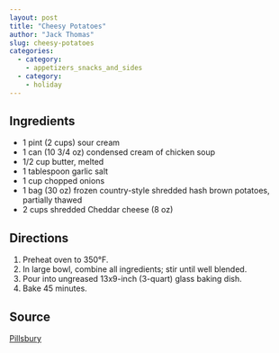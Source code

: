 ```yaml
---
layout: post
title: "Cheesy Potatoes"
author: "Jack Thomas"
slug: cheesy-potatoes
categories:
  - category:
    - appetizers_snacks_and_sides
  - category:
    - holiday
---
```


## Ingredients

- 1 pint (2 cups) sour cream
- 1 can (10 3/4 oz) condensed cream of chicken soup
- 1/2 cup butter, melted
- 1 tablespoon garlic salt
- 1 cup chopped onions
- 1 bag (30 oz) frozen country-style shredded hash brown potatoes, partially thawed
- 2 cups shredded Cheddar cheese (8 oz)

## Directions

1. Preheat oven to 350°F.
2. In large bowl, combine all ingredients; stir until well blended.
3. Pour into ungreased 13x9-inch (3-quart) glass baking dish.
4. Bake 45 minutes.

## Source

[Pillsbury](https://www.pillsbury.com/recipes/cheesy-potato-casserole/30357dc0-fead-4289-b46b-7a72d8c862d4)
